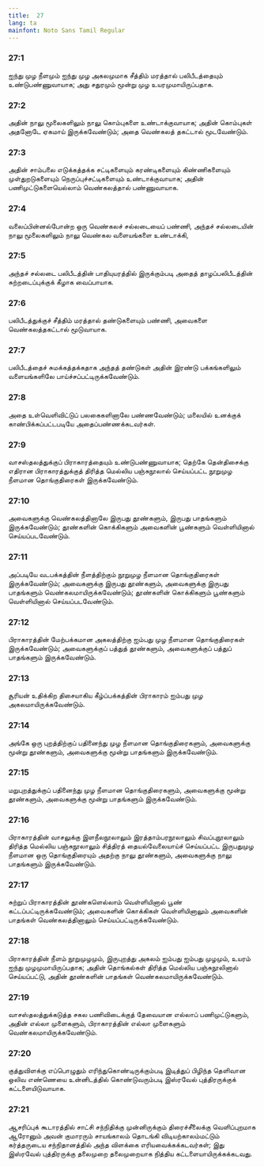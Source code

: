 ```yaml
---
title:  27
lang: ta
mainfont: Noto Sans Tamil Regular
---
```


###  27:1

ஐந்து முழ நீளமும் ஐந்து முழ அகலமுமாக சீத்திம் மரத்தால் பலிபீடத்தையும் உண்டுபண்ணுவாயாக; அது சதுரமும் மூன்று முழ உயரமுமாயிருப்பதாக.

###  27:2

அதின் நாலு மூலைகளிலும் நாலு கொம்புகளை உண்டாக்குவாயாக; அதின் கொம்புகள் அதனோடே ஏகமாய் இருக்கவேண்டும்; அதை வெண்கலத் தகட்டால் மூடவேண்டும்.

###  27:3

அதின் சாம்பலை எடுக்கத்தக்க சட்டிகளையும் கரண்டிகளையும் கிண்ணிகளையும் முள்துறடுகளையும் நெருப்புச்சட்டிகளையும் உண்டாக்குவாயாக; அதின் பணிமுட்டுகளையெல்லாம் வெண்கலத்தால் பண்ணுவாயாக.

###  27:4

வலைப்பின்னல்போன்ற ஒரு வெண்கலச் சல்லடையைப் பண்ணி, அந்தச் சல்லடையின் நாலு மூலைகளிலும் நாலு வெண்கல வளையங்களை உண்டாக்கி,

###  27:5

அந்தச் சல்லடை பலிபீடத்தின் பாதியுயரத்தில் இருக்கும்படி அதைத் தாழப்பலிபீடத்தின் சுற்றடைப்புக்குக் கீழாக வைப்பாயாக.

###  27:6

பலிபீடத்துக்குச் சீத்திம் மரத்தால் தண்டுகளையும் பண்ணி, அவைகளை வெண்கலத்தகட்டால் மூடுவாயாக.

###  27:7

பலிபீடத்தைச் சுமக்கத்தக்கதாக அந்தத் தண்டுகள் அதின் இரண்டு பக்கங்களிலும் வளையங்களிலே பாய்ச்சப்பட்டிருக்கவேண்டும்.

###  27:8

அதை உள்வெளிவிட்டுப் பலகைகளினாலே பண்ணவேண்டும்; மலையில் உனக்குக் காண்பிக்கப்பட்டபடியே அதைப்பண்ணக்கடவர்கள்.

###  27:9

வாசஸ்தலத்துக்குப் பிராகாரத்தையும் உண்டுபண்ணுவாயாக; தெற்கே தென்திசைக்கு எதிரான பிராகாரத்துக்குத் திரித்த மெல்லிய பஞ்சுநூலால் செய்யப்பட்ட நூறுமுழ நீளமான தொங்குதிரைகள் இருக்கவேண்டும்.

###  27:10

அவைகளுக்கு வெண்கலத்தினாலே இருபது தூண்களும், இருபது பாதங்களும் இருக்கவேண்டும்; தூண்களின் கொக்கிகளும் அவைகளின் பூண்களும் வெள்ளியினால் செய்யப்படவேண்டும்.

###  27:11

அப்படியே வடபக்கத்தின் நீளத்திற்கும் நூறுமுழ நீளமான தொங்குதிரைகள் இருக்கவேண்டும்; அவைகளுக்கு இருபது தூண்களும், அவைகளுக்கு இருபது பாதங்களும் வெண்கலமாயிருக்கவேண்டும்; தூண்களின் கொக்கிகளும் பூண்களும் வெள்ளியினால் செய்யப்படவேண்டும்.

###  27:12

பிராகாரத்தின் மேற்பக்கமான அகலத்திற்கு ஐம்பது முழ நீளமான தொங்குதிரைகள் இருக்கவேண்டும்; அவைகளுக்குப் பத்துத் தூண்களும், அவைகளுக்குப் பத்துப் பாதங்களும் இருக்கவேண்டும்.

###  27:13

சூரியன் உதிக்கிற திசையாகிய கீழ்ப்பக்கத்தின் பிராகாரம் ஐம்பது முழ அகலமாயிருக்கவேண்டும்.

###  27:14

அங்கே ஒரு புறத்திற்குப் பதினைந்து முழ நீளமான தொங்குதிரைகளும், அவைகளுக்கு மூன்று தூண்களும், அவைகளுக்கு மூன்று பாதங்களும் இருக்கவேண்டும்.

###  27:15

மறுபுறத்துக்குப் பதினைந்து முழ நீளமான தொங்குதிரைகளும், அவைகளுக்கு மூன்று தூண்களும், அவைகளுக்கு மூன்று பாதங்களும் இருக்கவேண்டும்.

###  27:16

பிராகாரத்தின் வாசலுக்கு இளநீலநூலாலும் இரத்தாம்பரநூலாலும் சிவப்புநூலாலும் திரித்த மெல்லிய பஞ்சுநூலாலும் சித்திரத் தையல்வேலையாய்ச் செய்யப்பட்ட இருபதுமுழ நீளமான ஒரு தொங்குதிரையும் அதற்கு நாலு தூண்களும், அவைகளுக்கு நாலு பாதங்களும் இருக்கவேண்டும்.

###  27:17

சுற்றுப் பிராகாரத்தின் தூண்களெல்லாம் வெள்ளியினால் பூண் கட்டப்பட்டிருக்கவேண்டும்; அவைகளின் கொக்கிகள் வெள்ளியினாலும் அவைகளின் பாதங்கள் வெண்கலத்தினாலும் செய்யப்பட்டிருக்கவேண்டும்.

###  27:18

பிராகாரத்தின் நீளம் நூறுமுழமும், இருபுறத்து அகலம் ஐம்பது ஐம்பது முழமும், உயரம் ஐந்து முழமுமாயிருப்பதாக; அதின் தொங்கல்கள் திரித்த மெல்லிய பஞ்சுநூலினால் செய்யப்பட்டு, அதின் தூண்களின் பாதங்கள் வெண்கலமாயிருக்கவேண்டும்.

###  27:19

வாசஸ்தலத்துக்கடுத்த சகல பணிவிடைக்குத் தேவையான எல்லாப் பணிமுட்டுகளும், அதின் எல்லா முளைகளும், பிராகாரத்தின் எல்லா முளைகளும் வெண்கலமாயிருக்கவேண்டும்.

###  27:20

குத்துவிளக்கு எப்பொழுதும் எரிந்துகொண்டிருக்கும்படி இடித்துப் பிழிந்த தெளிவான ஒலிவ எண்ணெயை உன்னிடத்தில் கொண்டுவரும்படி இஸ்ரவேல் புத்திரருக்குக் கட்டளையிடுவாயாக.

###  27:21

ஆசரிப்புக் கூடாரத்தில் சாட்சி சந்நிதிக்கு முன்னிருக்கும் திரைச்சீலைக்கு வெளிப்புறமாக ஆரோனும் அவன் குமாரரும் சாயங்காலம் தொடங்கி விடியற்காலம்மட்டும் கர்த்தருடைய சந்நிதானத்தில் அந்த விளக்கை எரியவைக்கக்கடவர்கள்; இது இஸ்ரவேல் புத்திரருக்கு தலைமுறை தலைமுறையாக நித்திய கட்டளையாயிருக்கக்கடவது.

